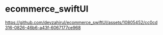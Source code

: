# ecommerce_swiftUI


https://github.com/devzahirul/ecommerce_swiftUI/assets/10805452/cc0cd316-0826-46b6-a43f-6067177ce968

